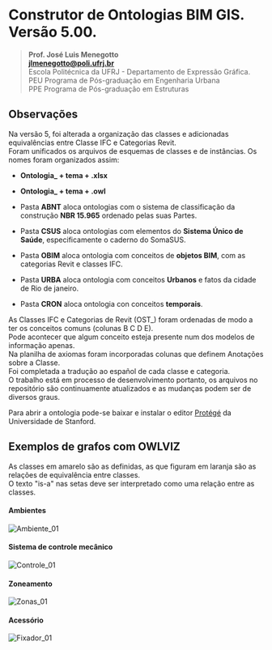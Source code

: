 # Construtor de Ontologias BIM GIS. Versão 5.00.
>**Prof. José Luis Menegotto**<br>
>**jlmenegotto@poli.ufrj.br**<br>
>Escola Politécnica da UFRJ - Departamento de Expressão Gráfica.<br>
>PEU Programa de Pós-graduação em Engenharia Urbana<br>
>PPE Programa de Pós-graduação em Estruturas<br>

## Observações 

Na versão 5, foi alterada a organização das classes e adicionadas equivalências entre Classe IFC e Categorias Revit. <br> 
Foram unificados os arquivos de esquemas de classes e de instâncias. Os nomes foram organizados assim: 

  * **Ontologia_ + tema + .xlsx**
  * **Ontologia_ + tema + .owl**

  * Pasta **ABNT** aloca ontologias com o sistema de classificação da construção **NBR 15.965** ordenado pelas suas Partes.
  * Pasta **CSUS** aloca ontologias com elementos do **Sistema Único de Saúde**, especificamente o caderno do SomaSUS.
  * Pasta **OBIM** aloca ontologia com conceitos de **objetos BIM**, com as categorias Revit e classes IFC.
  * Pasta **URBA** aloca ontologia com conceitos **Urbanos** e fatos da cidade de Rio de janeiro.
  * Pasta **CRON** aloca ontologia con conceitos **temporais**. 

As Classes IFC e Categorias de Revit (OST_) foram ordenadas de modo a ter os conceitos comuns (colunas B C D E). <br> 
Pode acontecer que algum conceito esteja presente num dos modelos de informação apenas. <br> 
Na planilha de axiomas foram incorporadas colunas que definem Anotações sobre a Classe. <br>
Foi completada a tradução ao español de cada classe e categoria. <br>
O trabalho está em processo de desenvolvimento portanto, os arquivos no repositório são continuamente atualizados e as mudanças podem ser de diversos graus. <br>

Para abrir a ontologia pode-se baixar e instalar o editor [Protégé](https://protege.stanford.edu/) da Universidade de Stanford.

## Exemplos de grafos com OWLVIZ
As classes em amarelo são as definidas, as que figuram em laranja são as relações de equivalência entre classes. <br>
O texto "is-a" nas setas deve ser interpretado como uma relação entre as classes. <br>

#### Ambientes

![Ambiente_01](https://github.com/user-attachments/assets/d5b41efa-17f8-4fba-8b7d-ad4f4d39df58)

#### Sistema de controle mecânico

![Controle_01](https://github.com/user-attachments/assets/5f49fde5-5580-436e-b0f2-a18610aa9cbf)

#### Zoneamento

![Zonas_01](https://github.com/user-attachments/assets/361452f1-7820-449c-8bf2-ca03aad7b2c2)

#### Acessório

![Fixador_01](https://github.com/user-attachments/assets/3f2f0cc0-a52b-4899-8a61-fe8744d2fa20)



